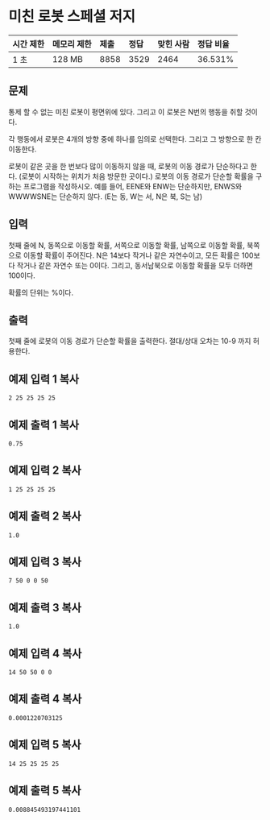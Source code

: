 # 미친 로봇 스페셜 저지

| 시간 제한 | 메모리 제한 | 제출 | 정답 | 맞힌 사람 | 정답 비율 |
| :-------- | :---------- | :--- | :--- | :-------- | :-------- |
| 1 초      | 128 MB      | 8858 | 3529 | 2464      | 36.531%   |

## 문제

통제 할 수 없는 미친 로봇이 평면위에 있다. 그리고 이 로봇은 N번의 행동을 취할 것이다.

각 행동에서 로봇은 4개의 방향 중에 하나를 임의로 선택한다. 그리고 그 방향으로 한 칸 이동한다.

로봇이 같은 곳을 한 번보다 많이 이동하지 않을 때, 로봇의 이동 경로가 단순하다고 한다. (로봇이 시작하는 위치가 처음 방문한 곳이다.) 로봇의 이동 경로가 단순할 확률을 구하는 프로그램을 작성하시오. 예를 들어, EENE와 ENW는 단순하지만, ENWS와 WWWWSNE는 단순하지 않다. (E는 동, W는 서, N은 북, S는 남)

## 입력

첫째 줄에 N, 동쪽으로 이동할 확률, 서쪽으로 이동할 확률, 남쪽으로 이동할 확률, 북쪽으로 이동할 확률이 주어진다. N은 14보다 작거나 같은 자연수이고, 모든 확률은 100보다 작거나 같은 자연수 또는 0이다. 그리고, 동서남북으로 이동할 확률을 모두 더하면 100이다.

확률의 단위는 %이다.

## 출력

첫째 줄에 로봇의 이동 경로가 단순할 확률을 출력한다. 절대/상대 오차는 10-9 까지 허용한다.

## 예제 입력 1 복사

```
2 25 25 25 25
```

## 예제 출력 1 복사

```
0.75
```

## 예제 입력 2 복사

```
1 25 25 25 25
```

## 예제 출력 2 복사

```
1.0
```

## 예제 입력 3 복사

```
7 50 0 0 50
```

## 예제 출력 3 복사

```
1.0
```

## 예제 입력 4 복사

```
14 50 50 0 0
```

## 예제 출력 4 복사

```
0.0001220703125
```

## 예제 입력 5 복사

```
14 25 25 25 25
```

## 예제 출력 5 복사

```
0.008845493197441101
```